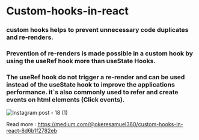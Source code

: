 # Custom-hooks-in-react
### custom hooks helps to prevent unnecessary code duplicates and re-renders.

### Prevention of re-renders is made possible in a custom hook by using the useRef hook more than useState Hooks. 

### The useRef hook do not trigger a re-render and  can be used instead of the useState hook to improve the applications performance. it`s also commonly used to refer and create events on html elements (Click events). 

![Instagram post - 18 (1)](https://user-images.githubusercontent.com/104143398/228963804-f2e9cc41-c713-4da1-896b-bedb359387a2.png)

Read more : https://medium.com/@okeresamuel360/custom-hooks-in-react-8d6b1f2782eb

